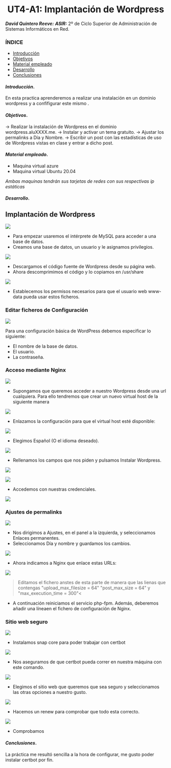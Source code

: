 <center>

# UT4-A1: Implantación de Wordpress


</center>

***David Quintero Reeve:***
***ASIR:*** 2º de Ciclo Superior de Administración de Sistemas Informáticos en Red.

### ÍNDICE

+ [Introducción](#id1)
+ [Objetivos](#id2)
+ [Material empleado](#id3)
+ [Desarrollo](#id4)
+ [Conclusiones](#id5)


#### ***Introducción***. <a name="id1"></a>

En esta practica aprenderemos a realizar una instalación en un dominio wordpress y a confifigurar este mismo .

#### ***Objetivos***. <a name="id2"></a>

-> Realizar la instalación de Wordpress en el dominio wordpress.aluXXXX.me.
-> Instalar y activar un tema gratuito.
-> Ajustar los permalinks a Día y Nombre.
-> Escribir un post con las estadísticas de uso de Wordpress vistas en clase y entrar a dicho post.

#### ***Material empleado***. <a name="id3"></a>

- Maquina virtual azure
- Maquina virtual Ubuntu 20.04

*Ambas maquinas tendrán sus tarjetas de redes con sus respectivas ip estáticas*

#### ***Desarrollo***. <a name="id4"></a>

## Implantación de Wordpress

![](https://github.com/DAVIDQR22/imw23_davidquintero/blob/main/ut4/a1/images/0.png)

* Para empezar usaremos el intérprete de MySQL para acceder a una base de datos.
* Creamos una base de datos, un usuario y le asignamos privilegios.

![](https://github.com/DAVIDQR22/imw23_davidquintero/blob/main/ut4/a1/images/1.png)

* Descargamos el código fuente de Wordpress desde su página web.
* Ahora descomprimimos el código y lo copiamos en /usr/share

![](https://github.com/DAVIDQR22/imw23_davidquintero/blob/main/ut4/a1/images/2.png)

* Establecemos los permisos necesarios para que el usuario web www-data pueda usar estos ficheros.


### Editar ficheros de Configuración

![](https://github.com/DAVIDQR22/imw23_davidquintero/blob/main/ut4/a1/images/4.png)

Para una configuración básica de WordPress debemos especificar lo siguiente:

- El nombre de la base de datos.
- El usuario.
- La contraseña.

### Acceso mediante Nginx

![](https://github.com/DAVIDQR22/imw23_davidquintero/blob/main/ut4/a1/images/5.png)

* Supongamos que queremos acceder a nuestro Wordpress desde una url cualquiera. Para ello tendremos que crear un nuevo virtual host de la siguiente manera

![](https://github.com/DAVIDQR22/imw23_davidquintero/blob/main/ut4/a1/images/6.png)

* Enlazamos la configuración para que el virtual host esté disponible:


![](https://github.com/DAVIDQR22/imw23_davidquintero/blob/main/ut4/a1/images/7.png)

* Elegimos Español (O el idioma deseado).

![](https://github.com/DAVIDQR22/imw23_davidquintero/blob/main/ut4/a1/images/8.png)

* Rellenamos los campos que nos piden y pulsamos Instalar Wordpress.

![](https://github.com/DAVIDQR22/imw23_davidquintero/blob/main/ut4/a1/images/9.png)


![](https://github.com/DAVIDQR22/imw23_davidquintero/blob/main/ut4/a1/images/10.png)

* Accedemos con nuestras credenciales.

![](https://github.com/DAVIDQR22/imw23_davidquintero/blob/main/ut4/a1/images/11.png)

### Ajustes de permalinks

![](https://github.com/DAVIDQR22/imw23_davidquintero/blob/main/ut4/a1/images/12.png)

* Nos dirigimos a Ajustes, en el panel a la izquierda, y seleccionamos Enlaces permanentes.
* Seleccionamos Día y nombre y guardamos los cambios.

![](https://github.com/DAVIDQR22/imw23_davidquintero/blob/main/ut4/a1/images/13.png)

* Ahora indicamos a Nginx que enlace estas URLs:

![](https://github.com/DAVIDQR22/imw23_davidquintero/blob/main/ut4/a1/images/14.png)

>Editamos el fichero anstes de esta parte de manera que las lienas que contengas "upload_max_filesize = 64"
"post_max_size = 64" y "max_execution_time = 300"<

* A continuación reiniciamos el servicio php-fpm. Además, deberemos añadir una líneaen el fichero de configuración de Nginx.

### Sitio web seguro

![](https://github.com/DAVIDQR22/imw23_davidquintero/blob/main/ut4/a1/images/15.png)

* Instalamos snap core para poder trabajar con certbot

![](https://github.com/DAVIDQR22/imw23_davidquintero/blob/main/ut4/a1/images/16.png)

* Nos aseguramos de que certbot pueda correr en nuestra máquina con este comando.

![](https://github.com/DAVIDQR22/imw23_davidquintero/blob/main/ut4/a1/images/17.png)

* Elegimos el sitio web que queremos que sea seguro y seleccionamos las otras opciones a nuestro gusto.

![](https://github.com/DAVIDQR22/imw23_davidquintero/blob/main/ut4/a1/images/18.png)

* Hacemos un renew para comprobar que todo esta correcto.


![](https://github.com/DAVIDQR22/imw23_davidquintero/blob/main/ut4/a1/images/20.png)

* Comprobamos

#### ***Conclusiones***. <a name="id5"></a>

La práctica me resultó sencilla a la hora de configurar, me gusto poder instalar certbot por fin.
